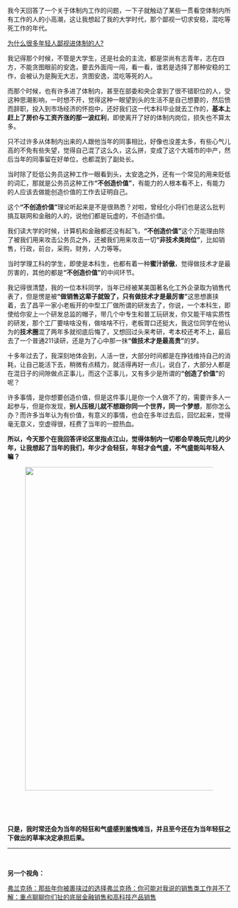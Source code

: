 <p>我今天回答了一个关于体制内工作的问题，一下子就触动了某些一贯看空体制内所有工作的人的小高潮，这让我想起了我的大学时代，那个鄙视一切求安稳，混吃等死工作的年代。</p><a href="https://www.zhihu.com/question/278253466/answer/651664022" data-draft-node="block" data-draft-type="link-card" class="internal">为什么很多年轻人鄙视进体制的人?</a><p>我记得那个时候，不管是大学生，还是社会的主流，都是崇尚有志青年，志在四方，不能贪图眼前的安逸，要去外面闯一闯，看一看，谁若是选择了那种安稳的工作，会被认为是胸无大志，贪图安逸，混吃等死的人。</p><p>而那个时候，也有许多进了体制内，甚至在部委和央企拿到了很不错职位的人，受这种思潮影响，一时想不开，觉得这种一眼望到头的生活不是自己想要的，然后愤而辞职，投入到市场经济的怀抱中，还好我们这一代本科毕业就去工作的，<b>基本上赶上了房价与工资齐涨的那一波红利</b>，即使离开了好的体制内岗位，损失也不算太多。</p><p>只不过许多从体制内出来的人跟他当年的同事相比，好像也没差太多，有些心气儿高的不免有些失望，觉得自己混了这么久，这么拼，变成了这个大城市的中产，然后当年的同事留在好单位，也都混到了副处长。</p><p>当时除了贬低公务员这种工作一眼看到头，太安逸之外，还有一个常见的用来贬低的词汇，那就是公务员这种工作<b>“不创造价值”</b>，有能力的人根本看不上，有能力的人应该去做能创造价值的工作去证明自己。</p><p>这个<b>“不创造价值”</b>理论听起来是不是很熟悉？对啦，曾经化小将们也是这么批判搞互联网和金融的人的，说他们都是玩虚的，不创造价值。</p><p>我们读大学的时候，计算机和金融都还没有起飞，<b>“不创造价值”</b>这个万能理由除了被我们用来攻击公务员之外，还被我们用来攻击一切<b>“非技术类岗位”</b>，比如销售，行政，前台，采购，财务，人力等等。</p><p>当时学理工科的学生，即使是本科生，也都有着一种<b>蜜汁骄傲</b>，觉得做技术才是最厉害的，其他的都是<b>“不创造价值”</b>的中间环节。</p><p>我记得很清楚，我的一位本科同学，当年已经被某美国著名化工外企录取为销售代表了，但是愣是被<b>“做销售这辈子就毁了，只有做技术才是最厉害”</b>这思想裹挟着，去了昌平一家小老板开的中型工厂做所谓的研发去了，你说，一个本科生，即使给你安上一个研发总监的帽子，带几个中专生和普工玩研发，你又能干啥实质性的研发，那个工厂要啥啥没有，做啥啥不行，老板胃口还挺大，我这位同学在他认为的<b>技术圈</b>混了两年多就彻底后悔了，又想回过头来考研，考本校还考不上，最后去了一个普通211读研，还是为了心中那一抹<b>“做技术才是最高贵”</b>的梦。</p><p>十多年过去了，我深刻地体会到，人活一世，大部分时间都是在挣钱维持自己的消耗，让自己能活下去，稍微有点精力，就活得再好一点儿，说白了，大部分人都是在混日子的间隙做点正事儿，而这个正事儿，又有多少是所谓的<b>“创造了价值”</b>的呢？</p><p>许多事情，是你想要创造价值，但是这件事儿是你一个人做不了的，需要许多人一起参与，但是你发现，<b>别人压根儿就不想跟你同一个世界，同一个梦想</b>，那你怎么办？而许多当年认为有价值，有意义的事情，也会在多年过去后，回忆起来，觉得毫无意义，空虚得很，枉费了当年的一腔热血。</p><p><b>所以，今天那个在我回答评论区里指点江山，觉得体制内一切都会早晚玩完儿的少年，让我想起了当年的我们，年少才会轻狂，年轻才会气盛，不气盛能叫年轻人嘛？</b></p><figure data-size="normal"><img src="https://pic4.zhimg.com/v2-6f3757b8eebfc1edcfa7d40fb288a53f_b.jpg" data-caption="" data-size="normal" data-rawwidth="731" data-rawheight="443" class="origin_image zh-lightbox-thumb" width="731" data-original="https://pic4.zhimg.com/v2-6f3757b8eebfc1edcfa7d40fb288a53f_r.jpg"/></figure><p class="ztext-empty-paragraph"><br/></p><p class="ztext-empty-paragraph"><br/></p><p><b>只是，我时常还会为当年的轻狂和气盛感到羞愧难当，并且至今还在为当年轻狂之下做出的草率决定承担后果。</b></p><hr/><p class="ztext-empty-paragraph"><br/></p><p><b>另一个视角：</b></p><a href="https://zhuanlan.zhihu.com/p/32567172" data-draft-node="block" data-draft-type="link-card" data-image="https://pic1.zhimg.com/v2-47c357aa7b2fcc30c376e7de4f7463c8_180x120.jpg" data-image-width="500" data-image-height="300" class="internal">弗兰克扬：那些年你被裹挟过的选择</a><a href="https://zhuanlan.zhihu.com/p/34039290" data-draft-node="block" data-draft-type="link-card" data-image="https://pic2.zhimg.com/v2-b172e7b7adc277f56d27b72accc8cc75_180x120.jpg" data-image-width="480" data-image-height="300" class="internal">弗兰克扬：你可能对我说的销售类工作并不了解：重点聊聊你们扯的底层金融销售和高科技产品销售</a><p></p>